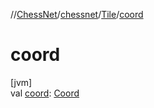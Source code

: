 //[ChessNet](../../../index.md)/[chessnet](../index.md)/[Tile](index.md)/[coord](coord.md)

# coord

[jvm]\
val [coord](coord.md): [Coord](../-coord/index.md)
